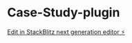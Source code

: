 # Case-Study-plugin

[Edit in StackBlitz next generation editor ⚡️](https://stackblitz.com/~/github.com/adnanadilalpha/Case-Study-plugin)